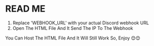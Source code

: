 <h1> READ ME </h1>


1. Replace 'WEBHOOK_URL' with your actual Discord webhook URL
2. Open The HTML File And It Send The IP To The Webhook

You Can Host The HTML File And It Will Still Work So, Enjoy 😊😊
